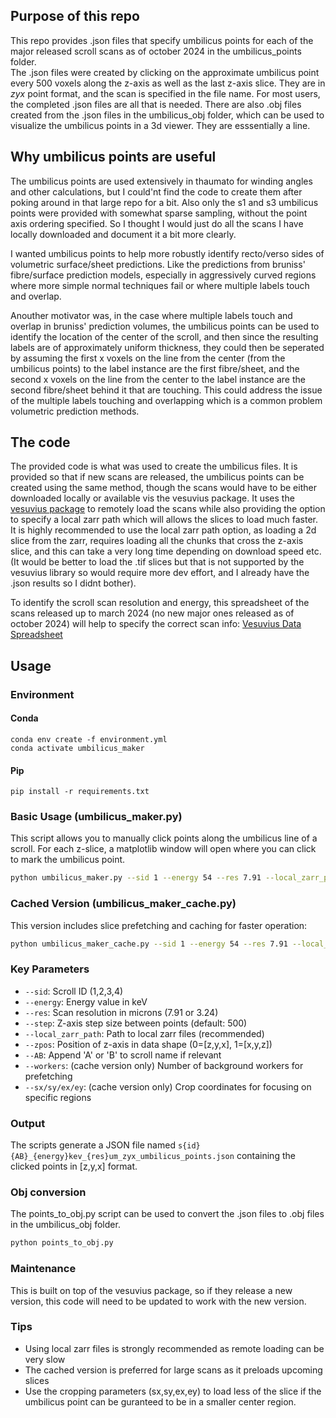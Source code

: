 ## Purpose of this repo
This repo provides .json files that specify umbilicus points for each of the major released scroll scans as of october 2024 in the umbilicus_points folder.<br>
The .json files were created by clicking on the approximate umbilicus point every 500 voxels along the z-axis as well as the last z-axis slice.
They are in *zyx* point format, and the scan is specified in the file name. 
For most users, the completed .json files are all that is needed.
There are also .obj files created from the .json files in the umbilicus_obj folder, which can be used to visualize the umbilicus points in a 3d viewer. They are esssentially a line.

## Why umbilicus points are useful

The umbilicus points are used extensively in thaumato for winding angles and other calculations, but I could'nt find the code to create them after poking around in that large repo for a bit. Also only the s1 and s3 umbilicus points were provided with somewhat sparse sampling, without the point axis ordering specified. So I thought I would just do all the scans I have locally downloaded and document it a bit more clearly.

I wanted umbilicus points to help more robustly identify recto/verso sides of volumetric surface/sheet predictions. Like the predictions from bruniss' fibre/surface prediction models, especially in aggressively curved regions where more simple normal techniques fail or where multiple labels touch and overlap. 

Anouther motivator was, in the case where multiple labels touch and overlap in bruniss' prediction volumes, the umbilicus points can be used to identify the location of the center of the scroll, and then since the resulting labels are of approximately uniform thickness, they could then be seperated by assuming the first x voxels on the line from the center (from the umbilicus points) to the label instance are the first fibre/sheet, and the second x voxels on the line from the center to the label instance are the second fibre/sheet behind it that are touching. This could address the issue of the multiple labels touching and overlapping which is a common problem volumetric prediction methods.

## The code

The provided code is what was used to create the umbilicus files. It is provided so that if new scans are released, the umbilicus points can be created using the same method, though the scans would have to be either downloaded locally or available vis the vesuvius package. It uses the [vesuvius package](https://github.com/ScrollPrize/vesuvius)
to remotely load the scans while also providing the option to specify a local zarr path which will allows the slices to load much faster.
It is highly recommended to use the local zarr path option, as loading a 2d slice from the zarr, requires loading all the chunks that cross the z-axis slice, and this can take a very long time depending on download speed etc. (It would be better to load the .tif slices but that is not supported by the vesuvius library so would require more dev effort, and I already have the .json results so I didnt bother).

To identify the scroll scan resolution and energy, this spreadsheet of the scans released 
up to march 2024 (no new major ones released as of october 2024) will help to specify the correct scan info: [Vesuvius Data Spreadsheet](https://docs.google.com/spreadsheets/d/1k-7HUyPSsE_Or-In-OrkbsXCLfPm1NTHj6vGvmH80R4/edit?usp=sharing)

## Usage

### Environment

#### Conda
```
conda env create -f environment.yml
conda activate umbilicus_maker
```

#### Pip
```
pip install -r requirements.txt
```

### Basic Usage (umbilicus_maker.py)
This script allows you to manually click points along the umbilicus line of a scroll. For each z-slice, a matplotlib window will open where you can click to mark the umbilicus point.

```bash
python umbilicus_maker.py --sid 1 --energy 54 --res 7.91 --local_zarr_path /path/to/zarr
```

### Cached Version (umbilicus_maker_cache.py)
This version includes slice prefetching and caching for faster operation:

```bash
python umbilicus_maker_cache.py --sid 1 --energy 54 --res 7.91 --local_zarr_path /path/to/zarr --workers 2
```

### Key Parameters
- `--sid`: Scroll ID (1,2,3,4)
- `--energy`: Energy value in keV
- `--res`: Scan resolution in microns (7.91 or 3.24)
- `--step`: Z-axis step size between points (default: 500)
- `--local_zarr_path`: Path to local zarr files (recommended)
- `--zpos`: Position of z-axis in data shape (0=[z,y,x], 1=[x,y,z])
- `--AB`: Append 'A' or 'B' to scroll name if relevant
- `--workers`: (cache version only) Number of background workers for prefetching
- `--sx/sy/ex/ey`: (cache version only) Crop coordinates for focusing on specific regions

### Output
The scripts generate a JSON file named `s{id}{AB}_{energy}kev_{res}um_zyx_umbilicus_points.json` containing the clicked points in [z,y,x] format.

### Obj conversion
The points_to_obj.py script can be used to convert the .json files to .obj files in the umbilicus_obj folder.
```bash
python points_to_obj.py
```

### Maintenance
This is built on top of the vesuvius package, so if they release a new version, this code will need to be updated to work with the new version.

### Tips
- Using local zarr files is strongly recommended as remote loading can be very slow
- The cached version is preferred for large scans as it preloads upcoming slices
- Use the cropping parameters (sx,sy,ex,ey) to load less of the slice if the umbilicus point can be guranteed to be in a smaller center region.